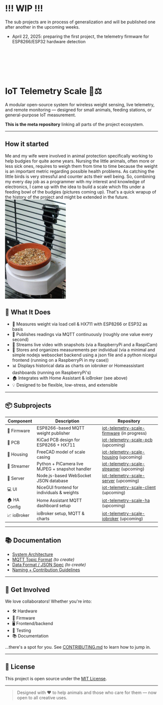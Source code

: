 # !!! WIP !!!
The sub projects are in process of generalization and will be published one after another in the upcoming weeks. 
* April 22, 2025: preparing the first project, the telemetry firmware for ESP8266/ESP32 hardware detection

<br><br><br><br><br>
# IoT Telemetry Scale 📡⚖️

A modular open-source system for wireless weight sensing, live telemetry, and remote monitoring — designed for small animals, feeding stations, or general-purpose IoT measurement.

**This is the meta repository** linking all parts of the project ecosystem.

---

## How it started

Me and my wife were involved in animal protection specifically working to help budgies for quite aome years. Nursing the little animals, often more or less sick ones, requires to weigh them from time to time because the weight is an important metric regarding possible health problems. As catching the little birds is very stressful and counter acts their well being.
So, combining my every day job as a programmer with my interest and knowledge of electronics, I came up with the idea to build a scale which fits under a feeding bowl of the budgies (pictures coming up).
That's a quick wrapup of the history of the project and might be extended in the future.
<br>
<img src="/assets/img/WeighingScale_Current.jpg" alt="Our current setup" width="200"/>

## 🔧 What It Does

- 📏 Measures weight via load cell & HX711 with ESP8266 or ESP32 as basis
- 📶 Publishes readings via MQTT continuously (roughly one value every second)
- 🎥 Streams live video with snapshots (via a RaspberryPi and a RaspiCam)
- 🧠 Stores and organizes measurements per individual (via a minimal and simple nodejs websocket backend using a json file and a python nicegui frontend (running on a RaspberryPi in my case))
- 📊 Displays historical data as charts on iobroker or Homeassistant dashboards (running on RaspberryPi's) 
- 🏠 Integrates with Home Assistant & ioBroker (see above)
- 💡 Designed to be flexible, low-stress, and extensible

---

## 📦 Subprojects

| Component | Description | Repository |
|----------|-------------|------------|
| 🧠 Firmware | ESP8266-based MQTT weight publisher | [iot-telemetry-scale-firmware](https://github.com/yourusername/iot-telemetry-scale-firmware) (in progress) |
| 🔌 PCB | KiCad PCB design for ESP8266 + HX711 | [iot-telemetry-scale-pcb](https://github.com/yourusername/iot-telemetry-scale-pcb) (upcoming) |
| 🧱 Housing | FreeCAD model of scale casing | [iot-telemetry-scale-housing](https://github.com/yourusername/iot-telemetry-scale-housing) (upcoming) |
| 📸 Streamer | Python + PiCamera live MJPEG + snapshot handler | [iot-telemetry-scale-streamer](https://github.com/yourusername/iot-telemetry-scale-streamer) (upcoming) |
| 🔌 Server | Node.js-based WebSocket JSON database | [iot-telemetry-scale-server](https://github.com/yourusername/iot-telemetry-scale-server) (upcoming) |
| 💻 UI | NiceGUI frontend for individuals & weights | [iot-telemetry-scale-client](https://github.com/yourusername/iot-telemetry-scale-client) (upcoming) |
| 🏠 HA Config | Home Assistant MQTT dashboard setup | [iot-telemetry-scale-ha](https://github.com/yourusername/iot-telemetry-scale-ha) (upcoming) |
| 📈 ioBroker | ioBroker setup, MQTT & charts | [iot-telemetry-scale-iobroker](https://github.com/yourusername/iot-telemetry-scale-iobroker) (upcoming) |

---

## 📚 Documentation

- [System Architecture](docs/ARCHITECTURE.md)
- [MQTT Topic Format](docs/mqtt.md) *(to create)*
- [Data Format / JSON Spec](docs/data-structure.md) *(to create)*
- [Naming + Contribution Guidelines](CONTRIBUTING.md)

---

## 🙌 Get Involved

We love collaborators! Whether you're into:
- 🛠️ Hardware
- 🧠 Firmware
- 🖥️ Frontend/backend
- 🧪 Testing
- 📚 Documentation

…there's a spot for you. See [CONTRIBUTING.md](CONTRIBUTING.md) to learn how to jump in.

---

## 📜 License

This project is open source under the [MIT License](LICENSE).

---
> Designed with ❤️ to help animals and those who care for them — now open to all creative uses.
